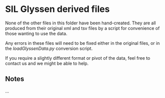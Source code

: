 # SIL Glyssen derived files

None of the other files in this folder have been hand-created.
They are all produced from their original xml and tsv files
by a script for convenience of those wanting to use the data.

Any errors in these files will need to be fixed either in the
original files, or in the _loadGlyssenData.py_ conversion script.

If you require a slightly different format or pivot of the data,
feel free to contact us and we might be able to help.

## Notes

...
